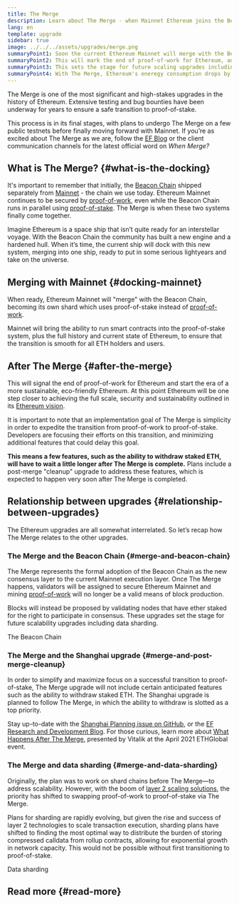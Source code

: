 ```yaml
---
title: The Merge
description: Learn about The Merge - when Mainnet Ethereum joins the Beacon Chain coordinated proof-of-stake system.
lang: en
template: upgrade
sidebar: true
image: ../../../assets/upgrades/merge.png
summaryPoint1: Soon the current Ethereum Mainnet will merge with the Beacon Chain proof-of-stake system.
summaryPoint2: This will mark the end of proof-of-work for Ethereum, and the full transition to proof-of-stake.
summaryPoint3: This sets the stage for future scaling upgrades including data sharding.
summaryPoint4: With The Merge, Ethereum's eneregy consumption drops by 99.95%. Welcome to a new greener Ethereum.
---
```


<UpgradeStatus dateKey="page-upgrades-merge-date">
The Merge is one of the most significant and high-stakes upgrades in the history of Ethereum. Extensive testing and bug bounties have been underway for years to ensure a safe transition to proof-of-stake.

This process is in its final stages, with plans to undergo The Merge on a few public testnets before finally moving forward with Mainnet. If you’re as excited about The Merge as we are, follow the <a href="https://blog.ethereum.org">EF Blog</a> or the client communication channels for the latest official word on <em>When Merge?</em>
</UpgradeStatus>

## What is The Merge? {#what-is-the-docking}

It's important to remember that initially, the [Beacon Chain](/upgrades/beacon-chain/) shipped separately from [Mainnet](/glossary/#mainnet) - the chain we use today. Ethereum Mainnet continues to be secured by [proof-of-work](/developers/docs/consensus-mechanisms/pow/), even while the Beacon Chain runs in parallel using [proof-of-stake](/developers/docs/consensus-mechanisms/pos/). The Merge is when these two systems finally come together.

Imagine Ethereum is a space ship that isn’t quite ready for an interstellar voyage. With the Beacon Chain the community has built a new engine and a hardened hull. When it’s time, the current ship will dock with this new system, merging into one ship, ready to put in some serious lightyears and take on the universe.

## Merging with Mainnet {#docking-mainnet}

When ready, Ethereum Mainnet will "merge" with the Beacon Chain, becoming its own shard which uses proof-of-stake instead of [proof-of-work](/developers/docs/consensus-mechanisms/pow/).

Mainnet will bring the ability to run smart contracts into the proof-of-stake system, plus the full history and current state of Ethereum, to ensure that the transition is smooth for all ETH holders and users.

## After The Merge {#after-the-merge}

This will signal the end of proof-of-work for Ethereum and start the era of a more sustainable, eco-friendly Ethereum. At this point Ethereum will be one step closer to achieving the full scale, security and sustainability outlined in its [Ethereum vision](/upgrades/vision/).

It is important to note that an implementation goal of The Merge is simplicity in order to expedite the transition from proof-of-work to proof-of-stake. Developers are focusing their efforts on this transition, and minimizing additional features that could delay this goal.

**This means a few features, such as the ability to withdraw staked ETH, will have to wait a little longer after The Merge is complete.** Plans include a post-merge "cleanup" upgrade to address these features, which is expected to happen very soon after The Merge is completed.

## Relationship between upgrades {#relationship-between-upgrades}

The Ethereum upgrades are all somewhat interrelated. So let’s recap how The Merge relates to the other upgrades.

### The Merge and the Beacon Chain {#merge-and-beacon-chain}

The Merge represents the formal adoption of the Beacon Chain as the new consensus layer to the current Mainnet execution layer. Once The Merge happens, validators will be assigned to secure Ethereum Mainnet and mining [proof-of-work](/developers/docs/consensus-mechanisms/pow/) will no longer be a valid means of block production.

Blocks will instead be proposed by validating nodes that have ether staked for the right to participate in consensus. These upgrades set the stage for future scalability upgrades including data sharding.

<ButtonLink to="/upgrades/beacon-chain/">
  The Beacon Chain
</ButtonLink>

### The Merge and the Shanghai upgrade {#merge-and-post-merge-cleanup}

In order to simplify and maximize focus on a successful transition to proof-of-stake, The Merge upgrade will not include certain anticipated features such as the ability to withdraw staked ETH. The Shanghai upgrade is planned to follow The Merge, in which the ability to withdraw is slotted as a top priority.

Stay up-to-date with the [Shanghai Planning issue on GitHub](https://github.com/ethereum/pm/issues/450), or the [EF Research and Development Blog](https://blog.ethereum.org/category/research-and-development/). For those curious, learn more about [What Happens After The Merge](https://youtu.be/7ggwLccuN5s?t=101), presented by Vitalik at the April 2021 ETHGlobal event.

### The Merge and data sharding {#merge-and-data-sharding}

Originally, the plan was to work on shard chains before The Merge—to address scalability. However, with the boom of [layer 2 scaling solutions](/layer-2/), the priority has shifted to swapping proof-of-work to proof-of-stake via The Merge.

Plans for sharding are rapidly evolving, but given the rise and success of layer 2 technologies to scale transaction execution, sharding plans have shifted to finding the most optimal way to distribute the burden of storing compressed calldata from rollup contracts, allowing for exponential growth in network capacity. This would not be possible without first transitioning to proof-of-stake.

<ButtonLink to="/upgrades/shard-chains/">
  Data sharding
</ButtonLink>

## Read more {#read-more}

<MergeArticleList />
